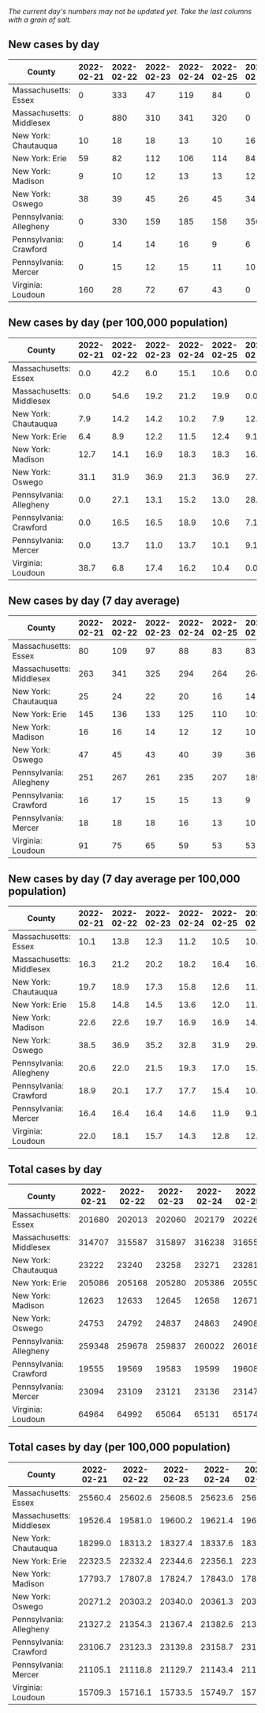_The current day's numbers may not be updated yet. Take the last columns with a grain of salt._
## New cases by day

| County | 2022-02-21 | 2022-02-22 | 2022-02-23 | 2022-02-24 | 2022-02-25 | 2022-02-26 | 2022-02-27 |
| --- | --- | --- | --- | --- | --- | --- | --- |
| Massachusetts: Essex | 0 | 333 | 47 | 119 | 84 | 0 |  |
| Massachusetts: Middlesex | 0 | 880 | 310 | 341 | 320 | 0 |  |
| New York: Chautauqua | 10 | 18 | 18 | 13 | 10 | 16 | 10 |
| New York: Erie | 59 | 82 | 112 | 106 | 114 | 84 | 45 |
| New York: Madison | 9 | 10 | 12 | 13 | 13 | 12 | 4 |
| New York: Oswego | 38 | 39 | 45 | 26 | 45 | 34 | 12 |
| Pennsylvania: Allegheny | 0 | 330 | 159 | 185 | 158 | 350 | 112 |
| Pennsylvania: Crawford | 0 | 14 | 14 | 16 | 9 | 6 | 12 |
| Pennsylvania: Mercer | 0 | 15 | 12 | 15 | 11 | 10 | 3 |
| Virginia: Loudoun | 160 | 28 | 72 | 67 | 43 | 0 |  |

## New cases by day (per 100,000 population)

| County | 2022-02-21 | 2022-02-22 | 2022-02-23 | 2022-02-24 | 2022-02-25 | 2022-02-26 | 2022-02-27 |
| --- | --- | --- | --- | --- | --- | --- | --- |
| Massachusetts: Essex | 0.0 | 42.2 | 6.0 | 15.1 | 10.6 | 0.0 |  |
| Massachusetts: Middlesex | 0.0 | 54.6 | 19.2 | 21.2 | 19.9 | 0.0 |  |
| New York: Chautauqua | 7.9 | 14.2 | 14.2 | 10.2 | 7.9 | 12.6 | 7.9 |
| New York: Erie | 6.4 | 8.9 | 12.2 | 11.5 | 12.4 | 9.1 | 4.9 |
| New York: Madison | 12.7 | 14.1 | 16.9 | 18.3 | 18.3 | 16.9 | 5.6 |
| New York: Oswego | 31.1 | 31.9 | 36.9 | 21.3 | 36.9 | 27.8 | 9.8 |
| Pennsylvania: Allegheny | 0.0 | 27.1 | 13.1 | 15.2 | 13.0 | 28.8 | 9.2 |
| Pennsylvania: Crawford | 0.0 | 16.5 | 16.5 | 18.9 | 10.6 | 7.1 | 14.2 |
| Pennsylvania: Mercer | 0.0 | 13.7 | 11.0 | 13.7 | 10.1 | 9.1 | 2.7 |
| Virginia: Loudoun | 38.7 | 6.8 | 17.4 | 16.2 | 10.4 | 0.0 |  |

## New cases by day (7 day average)

| County | 2022-02-21 | 2022-02-22 | 2022-02-23 | 2022-02-24 | 2022-02-25 | 2022-02-26 | 2022-02-27 |
| --- | --- | --- | --- | --- | --- | --- | --- |
| Massachusetts: Essex | 80 | 109 | 97 | 88 | 83 | 83 |  |
| Massachusetts: Middlesex | 263 | 341 | 325 | 294 | 264 | 264 |  |
| New York: Chautauqua | 25 | 24 | 22 | 20 | 16 | 14 | 14 |
| New York: Erie | 145 | 136 | 133 | 125 | 110 | 102 | 86 |
| New York: Madison | 16 | 16 | 14 | 12 | 12 | 10 | 10 |
| New York: Oswego | 47 | 45 | 43 | 40 | 39 | 36 | 34 |
| Pennsylvania: Allegheny | 251 | 267 | 261 | 235 | 207 | 189 | 185 |
| Pennsylvania: Crawford | 16 | 17 | 15 | 15 | 13 | 9 | 10 |
| Pennsylvania: Mercer | 18 | 18 | 18 | 16 | 13 | 10 | 9 |
| Virginia: Loudoun | 91 | 75 | 65 | 59 | 53 | 53 |  |

## New cases by day (7 day average per 100,000 population)

| County | 2022-02-21 | 2022-02-22 | 2022-02-23 | 2022-02-24 | 2022-02-25 | 2022-02-26 | 2022-02-27 |
| --- | --- | --- | --- | --- | --- | --- | --- |
| Massachusetts: Essex | 10.1 | 13.8 | 12.3 | 11.2 | 10.5 | 10.5 |  |
| Massachusetts: Middlesex | 16.3 | 21.2 | 20.2 | 18.2 | 16.4 | 16.4 |  |
| New York: Chautauqua | 19.7 | 18.9 | 17.3 | 15.8 | 12.6 | 11.0 | 11.0 |
| New York: Erie | 15.8 | 14.8 | 14.5 | 13.6 | 12.0 | 11.1 | 9.4 |
| New York: Madison | 22.6 | 22.6 | 19.7 | 16.9 | 16.9 | 14.1 | 14.1 |
| New York: Oswego | 38.5 | 36.9 | 35.2 | 32.8 | 31.9 | 29.5 | 27.8 |
| Pennsylvania: Allegheny | 20.6 | 22.0 | 21.5 | 19.3 | 17.0 | 15.5 | 15.2 |
| Pennsylvania: Crawford | 18.9 | 20.1 | 17.7 | 17.7 | 15.4 | 10.6 | 11.8 |
| Pennsylvania: Mercer | 16.4 | 16.4 | 16.4 | 14.6 | 11.9 | 9.1 | 8.2 |
| Virginia: Loudoun | 22.0 | 18.1 | 15.7 | 14.3 | 12.8 | 12.8 |  |

## Total cases by day

| County | 2022-02-21 | 2022-02-22 | 2022-02-23 | 2022-02-24 | 2022-02-25 | 2022-02-26 | 2022-02-27 |
| --- | --- | --- | --- | --- | --- | --- | --- |
| Massachusetts: Essex | 201680 | 202013 | 202060 | 202179 | 202263 | 202263 |  |
| Massachusetts: Middlesex | 314707 | 315587 | 315897 | 316238 | 316558 | 316558 |  |
| New York: Chautauqua | 23222 | 23240 | 23258 | 23271 | 23281 | 23297 | 23307 |
| New York: Erie | 205086 | 205168 | 205280 | 205386 | 205500 | 205584 | 205629 |
| New York: Madison | 12623 | 12633 | 12645 | 12658 | 12671 | 12683 | 12687 |
| New York: Oswego | 24753 | 24792 | 24837 | 24863 | 24908 | 24942 | 24954 |
| Pennsylvania: Allegheny | 259348 | 259678 | 259837 | 260022 | 260180 | 260530 | 260642 |
| Pennsylvania: Crawford | 19555 | 19569 | 19583 | 19599 | 19608 | 19614 | 19626 |
| Pennsylvania: Mercer | 23094 | 23109 | 23121 | 23136 | 23147 | 23157 | 23160 |
| Virginia: Loudoun | 64964 | 64992 | 65064 | 65131 | 65174 | 65174 |  |

## Total cases by day (per 100,000 population)

| County | 2022-02-21 | 2022-02-22 | 2022-02-23 | 2022-02-24 | 2022-02-25 | 2022-02-26 | 2022-02-27 |
| --- | --- | --- | --- | --- | --- | --- | --- |
| Massachusetts: Essex | 25560.4 | 25602.6 | 25608.5 | 25623.6 | 25634.3 | 25634.3 |  |
| Massachusetts: Middlesex | 19526.4 | 19581.0 | 19600.2 | 19621.4 | 19641.3 | 19641.3 |  |
| New York: Chautauqua | 18299.0 | 18313.2 | 18327.4 | 18337.6 | 18345.5 | 18358.1 | 18366.0 |
| New York: Erie | 22323.5 | 22332.4 | 22344.6 | 22356.1 | 22368.5 | 22377.7 | 22382.6 |
| New York: Madison | 17793.7 | 17807.8 | 17824.7 | 17843.0 | 17861.3 | 17878.2 | 17883.9 |
| New York: Oswego | 20271.2 | 20303.2 | 20340.0 | 20361.3 | 20398.2 | 20426.0 | 20435.8 |
| Pennsylvania: Allegheny | 21327.2 | 21354.3 | 21367.4 | 21382.6 | 21395.6 | 21424.4 | 21433.6 |
| Pennsylvania: Crawford | 23106.7 | 23123.3 | 23139.8 | 23158.7 | 23169.4 | 23176.5 | 23190.6 |
| Pennsylvania: Mercer | 21105.1 | 21118.8 | 21129.7 | 21143.4 | 21153.5 | 21162.6 | 21165.4 |
| Virginia: Loudoun | 15709.3 | 15716.1 | 15733.5 | 15749.7 | 15760.1 | 15760.1 |  |
